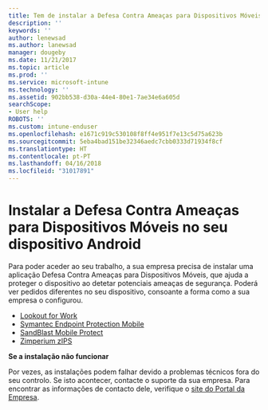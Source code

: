 ```yaml
---
title: Tem de instalar a Defesa Contra Ameaças para Dispositivos Móveis no seu dispositivo iOS | Documentos da Microsoft
description: ''
keywords: ''
author: lenewsad
ms.author: lanewsad
manager: dougeby
ms.date: 11/21/2017
ms.topic: article
ms.prod: ''
ms.service: microsoft-intune
ms.technology: ''
ms.assetid: 902bb538-d30a-44e4-80e1-7ae34e6a605d
searchScope:
- User help
ROBOTS: ''
ms.custom: intune-enduser
ms.openlocfilehash: e1671c919c530108f8ff4e951f7e13c5d75a623b
ms.sourcegitcommit: 5eba4bad151be32346aedc7cbb0333d71934f8cf
ms.translationtype: HT
ms.contentlocale: pt-PT
ms.lasthandoff: 04/16/2018
ms.locfileid: "31017891"
---
```

# <a name="install-mobile-threat-defense-on-your-android-device"></a>Instalar a Defesa Contra Ameaças para Dispositivos Móveis no seu dispositivo Android

Para poder aceder ao seu trabalho, a sua empresa precisa de instalar uma aplicação Defesa Contra Ameaças para Dispositivos Móveis, que ajuda a proteger o dispositivo ao detetar potenciais ameaças de segurança. Poderá ver pedidos diferentes no seu dispositivo, consoante a forma como a sua empresa o configurou.

* [Lookout for Work](you-are-prompted-to-install-lookout-for-work-android.md)
* [Symantec Endpoint Protection Mobile](you-are-prompted-to-install-skycure-android.md)
* [SandBlast Mobile Protect](you-are-prompted-to-install-sandblast-android.md)
* [Zimperium zIPS](you-are-prompted-to-install-zips-android.md)

**Se a instalação não funcionar**

Por vezes, as instalações podem falhar devido a problemas técnicos fora do seu controlo. Se isto acontecer, contacte o suporte da sua empresa. Para encontrar as informações de contacto dele, verifique o [site do Portal da Empresa](https://portal.manage.microsoft.com#HelpDeskDialog).
